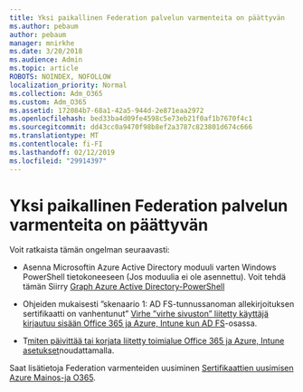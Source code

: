 ```yaml
---
title: Yksi paikallinen Federation palvelun varmenteita on päättyvän
ms.author: pebaum
author: pebaum
manager: mnirkhe
ms.date: 3/20/2018
ms.audience: Admin
ms.topic: article
ROBOTS: NOINDEX, NOFOLLOW
localization_priority: Normal
ms.collection: Adm_O365
ms.custom: Adm_O365
ms.assetid: 172084b7-68a1-42a5-944d-2e871eaa2972
ms.openlocfilehash: bed33ba4d09fe4598c5e73eb21f0af1b7670f4c1
ms.sourcegitcommit: dd43cc0a9470f98b8ef2a3787c823801d674c666
ms.translationtype: MT
ms.contentlocale: fi-FI
ms.lasthandoff: 02/12/2019
ms.locfileid: "29914397"
---
```

# <a name="one-of-your-on-premises-federation-service-certificates-is-expiring"></a>Yksi paikallinen Federation palvelun varmenteita on päättyvän

Voit ratkaista tämän ongelman seuraavasti:
  
- Asenna Microsoftin Azure Active Directory moduuli varten Windows PowerShell tietokoneeseen (Jos moduulia ei ole asennettu). Voit tehdä tämän Siirry [Graph Azure Active Directory-PowerShell](https://docs.microsoft.com/powershell/azure/active-directory/install-adv2?view=azureadps-2.0)
    
- Ohjeiden mukaisesti ”skenaario 1: AD FS-tunnussanoman allekirjoituksen sertifikaatti on vanhentunut” [Virhe ”virhe sivuston” liitetty käyttäjä kirjautuu sisään Office 365 ja Azure, Intune kun AD FS](https://support.microsoft.com/help/2713898/there-was-a-problem-accessing-the-site-error-from-ad-fs-when-a-federat)-osassa.
    
- T[miten päivittää tai korjata liitetty toimialue Office 365 ja Azure, Intune asetukset](https://support.microsoft.com/help/2647048/how-to-update-or-repair-the-settings-of-a-federated-domain-in-office-3)noudattamalla.
    
Saat lisätietoja Federation varmenteiden uusiminen [Sertifikaattien uusimisen Azure Mainos-ja O365](https://docs.microsoft.com/azure/active-directory/connect/active-directory-aadconnect-o365-certs).
  

